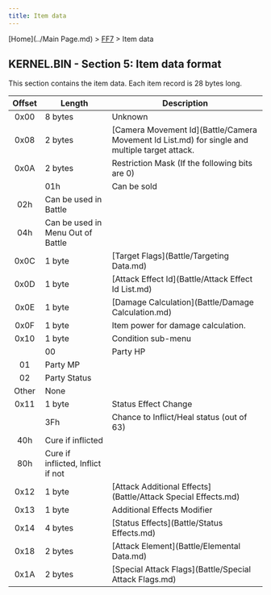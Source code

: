 ```yaml
---
title: Item data
---
```


[Home](../Main Page.md) > [FF7](../FF7.md) > Item data

## KERNEL.BIN - Section 5: Item data format

This section contains the item data. Each item record is 28 bytes long.

| Offset | Length                            | Description                                                                                                |
|:------:|-----------------------------------|------------------------------------------------------------------------------------------------------------|
|  0x00  | 8 bytes                           | Unknown                                                                                                    |
|  0x08  | 2 bytes                           | [Camera Movement Id](Battle/Camera Movement Id List.md) for single and multiple target attack. |
|  0x0A  | 2 bytes                           | Restriction Mask (If the following bits are 0)                                                             |
|        | 01h                               | Can be sold                                                                                                |
|  02h   | Can be used in Battle             |                                                                                                            |
|  04h   | Can be used in Menu Out of Battle |                                                                                                            |
|  0x0C  | 1 byte                            | [Target Flags](Battle/Targeting Data.md)                                                       |
|  0x0D  | 1 byte                            | [Attack Effect Id](Battle/Attack Effect Id List.md)                                            |
|  0x0E  | 1 byte                            | [Damage Calculation](Battle/Damage Calculation.md)                                             |
|  0x0F  | 1 byte                            | Item power for damage calculation.                                                                         |
|  0x10  | 1 byte                            | Condition sub-menu                                                                                         |
|        | 00                                | Party HP                                                                                                   |
|   01   | Party MP                          |                                                                                                            |
|   02   | Party Status                      |                                                                                                            |
| Other  | None                              |                                                                                                            |
|  0x11  | 1 byte                            | Status Effect Change                                                                                       |
|        | 3Fh                               | Chance to Inflict/Heal status (out of 63)                                                                  |
|  40h   | Cure if inflicted                 |                                                                                                            |
|  80h   | Cure if inflicted, Inflict if not |                                                                                                            |
|  0x12  | 1 byte                            | [Attack Additional Effects](Battle/Attack Special Effects.md)                                  |
|  0x13  | 1 byte                            | Additional Effects Modifier                                                                                |
|  0x14  | 4 bytes                           | [Status Effects](Battle/Status Effects.md)                                                     |
|  0x18  | 2 bytes                           | [Attack Element](Battle/Elemental Data.md)                                                     |
|  0x1A  | 2 bytes                           | [Special Attack Flags](Battle/Special Attack Flags.md)                                         |
